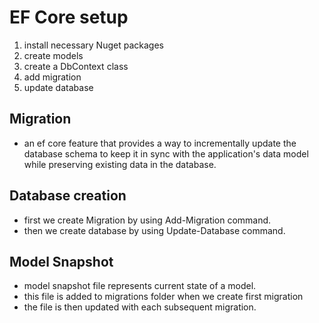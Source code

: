 # EF Core setup
1. install necessary Nuget packages
2. create models
3. create a DbContext class
4. add migration
5. update database

## Migration
- an ef core feature that provides a way to incrementally update the database schema to keep it in sync with the application's data model while preserving existing data in the database.

## Database creation
- first we create Migration by using Add-Migration command.
- then we create database by using Update-Database command.

## Model Snapshot
- model snapshot file represents current state of a model.
- this file is added to migrations folder when we create first migration
- the file is then updated with each subsequent migration.
